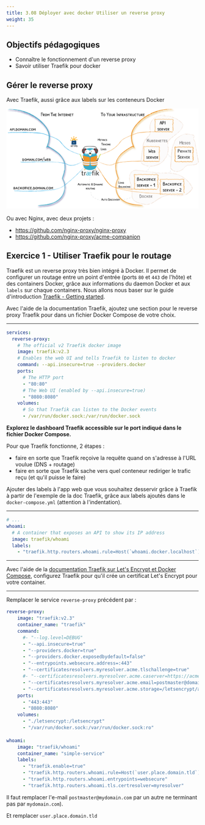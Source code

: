 ```yaml
---
title: 3.08 Déployer avec docker Utiliser un reverse proxy
weight: 35
---
```


## Objectifs pédagogiques
  - Connaître le fonctionnement d'un reverse proxy
  - Savoir utiliser Traefik pour docker

## Gérer le reverse proxy

Avec Traefik, aussi grâce aux labels sur les conteneurs Docker

![](../assets/images/traefik-architecture.png)

Ou avec Nginx, avec deux projets :

- https://github.com/nginx-proxy/nginx-proxy
- https://github.com/nginx-proxy/acme-companion

## Exercice 1 - Utiliser Traefik pour le routage

Traefik est un reverse proxy très bien intégré à Docker. Il permet de configurer un routage entre un point d'entrée (ports `80` et `443` de l'hôte) et des containers Docker, grâce aux informations du daemon Docker et aux `labels` sur chaque containers.
Nous allons nous baser sur le guide d'introduction [Traefik - Getting started](https://doc.traefik.io/traefik/getting-started/quick-start/).

Avec l'aide de la documentation Traefik, ajoutez une section pour le reverse proxy Traefik pour dans un fichier Docker Compose de votre choix.


---

```yaml
services:
  reverse-proxy:
    # The official v2 Traefik docker image
    image: traefik:v2.3
    # Enables the web UI and tells Traefik to listen to docker
    command: --api.insecure=true --providers.docker
    ports:
      # The HTTP port
      - "80:80"
      # The Web UI (enabled by --api.insecure=true)
      - "8080:8080"
    volumes:
      # So that Traefik can listen to the Docker events
      - /var/run/docker.sock:/var/run/docker.sock
```


**Explorez le dashboard Traefik accessible sur le port indiqué dans le fichier Docker Compose.**

Pour que Traefik fonctionne, 2 étapes :
- faire en sorte que Traefik reçoive la requête quand on s'adresse à l'URL voulue (DNS + routage)
- faire en sorte que Traefik sache vers quel conteneur rediriger le trafic reçu (et qu'il puisse le faire) 

Ajouter des labels à l'app web que vous souhaitez desservir grâce à Traefik à partir de l'exemple de la doc Traefik, grâce aux labels ajoutés dans le `docker-compose.yml` (attention à l'indentation).

---

```yaml
# ...
whoami:
  # A container that exposes an API to show its IP address
  image: traefik/whoami
  labels:
    - "traefik.http.routers.whoami.rule=Host(`whoami.docker.localhost`)"
```

---

Avec l'aide de la [documentation Traefik sur Let's Encrypt et Docker Compose](https://doc.traefik.io/traefik/user-guides/docker-compose/acme-http/), configurez Traefik pour qu'il crée un certificat Let's Encrypt pour votre container.

---

Remplacer le service `reverse-proxy` précédent par :

```yaml
reverse-proxy:
    image: "traefik:v2.3"
    container_name: "traefik"
    command:
      #- "--log.level=DEBUG"
      - "--api.insecure=true"
      - "--providers.docker=true"
      - "--providers.docker.exposedbydefault=false"
      - "--entrypoints.websecure.address=:443"
      - "--certificatesresolvers.myresolver.acme.tlschallenge=true"
      #- "--certificatesresolvers.myresolver.acme.caserver=https://acme-staging-v02.api.letsencrypt.org/directory"
      - "--certificatesresolvers.myresolver.acme.email=postmaster@domain.com"
      - "--certificatesresolvers.myresolver.acme.storage=/letsencrypt/acme.json"
    ports:
      - "443:443"
      - "8080:8080"
    volumes:
      - "./letsencrypt:/letsencrypt"
      - "/var/run/docker.sock:/var/run/docker.sock:ro"

whoami:
    image: "traefik/whoami"
    container_name: "simple-service"
    labels:
      - "traefik.enable=true"
      - "traefik.http.routers.whoami.rule=Host(`user.place.domain.tld`)"
      - "traefik.http.routers.whoami.entrypoints=websecure"
      - "traefik.http.routers.whoami.tls.certresolver=myresolver"
```

Il faut remplacer l'e-mail `postmaster@mydomain.com` par un autre ne terminant pas par `mydomain.com`).

Et remplacer `user.place.domain.tld`

